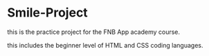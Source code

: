 # Smile-Project

this is the practice project for the FNB App academy course.

this includes the beginner level of HTML and CSS coding languages. 


